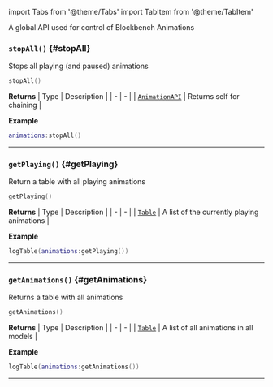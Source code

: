 import Tabs from '@theme/Tabs'
import TabItem from '@theme/TabItem'

A global API used for control of Blockbench Animations

### <code>stopAll()</code> \{#stopAll}

Stops all playing (and paused) animations

```lua
stopAll()
```

**Returns**
| Type | Description |
| - | - |
| <code>[AnimationAPI](/globals/Animations)</code> | Returns self for chaining |

**Example**

```lua
animations:stopAll()
```

---

### <code>getPlaying()</code> \{#getPlaying}

Return a table with all playing animations

```lua
getPlaying()
```

**Returns**
| Type | Description |
| - | - |
| <code>[Table](/tutorials/Tables)</code> | A list of the currently playing animations |

**Example**

```lua
logTable(animations:getPlaying())
```

---

### <code>getAnimations()</code> \{#getAnimations}

Returns a table with all animations

```lua
getAnimations()
```

**Returns**
| Type | Description |
| - | - |
| <code>[Table](/tutorials/Tables)</code> | A list of all animations in all models |

**Example**

```lua
logTable(animations:getAnimations())
```

---
